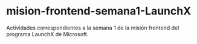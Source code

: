 # mision-frontend-semana1-LaunchX
Actividades correspondientes a la semana 1 de la misión frontend del programa LaunchX de Microsoft.

